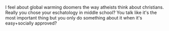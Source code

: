 I feel about global warming doomers the way atheists think about christians. Really you chose your eschatology in middle school? You talk like it's the most important thing but you only do something about it when it's easy+socially approved?

